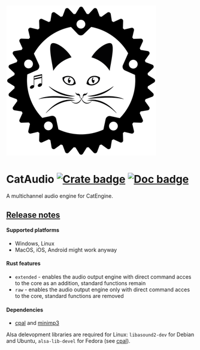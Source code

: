 # ![logo](https://github.com/Clomance/CatEngine/raw/master/cat_audio/logo_400x400.png)

# CatAudio [![Crate badge]][crates.io] [![Doc badge]][doc.rs]

[Crate badge]:http://meritbadge.herokuapp.com/cat_audio
[crates.io]:https://crates.io/crates/cat_audio

[Doc badge]:https://img.shields.io/badge/documentation-doc.rs-green
[doc.rs]:https://docs.rs/cat_audio/

A multichannel audio engine for CatEngine.

## [Release notes](../RELEASE-NOTES.MD)

#### Supported platforms
 - Windows, Linux
 - MacOS, iOS, Android might work anyway

#### Rust features
 - `extended` - enables the audio output engine with direct command acces to the core as an addition, standard functions remain
 - `raw` - enables the audio output engine only with direct command acces to the core, standard functions are removed


#### Dependencies
 - [cpal](https://github.com/RustAudio/cpal) and [minimp3](https://github.com/germangb/minimp3-rs)

Alsa delevopment libraries are required for Linux: `libasound2-dev` for Debian and Ubuntu, `alsa-lib-devel` for Fedora (see [cpal](https://github.com/RustAudio/cpal)).